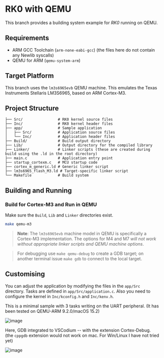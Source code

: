 # RK0 with QEMU 

This branch provides a building system example for _RK0_ running on QEMU.

## Requirements

- ARM GCC Toolchain (`arm-none-eabi-gcc`) (the files here do not contain any Newlib syscalls)
- QEMU for ARM (`qemu-system-arm`)
 
## Target Platform

This branch uses the `lm3s6965evb` QEMU machine. This emulates the Texas Instruments Stellaris LM3S6965, based on ARM Cortex-M3. 

## Project Structure

```
├── Src/                # RK0 kernel source files
├── Inc/                # RK0 kernel header files
├── app/                # Sample application
│   ├── Src/            # Application source files
│   └── Inc/            # Application header files
├── Build/              # Build output directory 
├── Lib/                # Output directory for the compiled library  
├── Linker/             # Linker scripts (these are created during build using the .ld in the root directory)
├── main.c              # Application entry point
├── startup_cortexm.c   # MCU startup code
├── cortex_m_generic.ld # Generic linker script
├── lm3s6965_flash_M3.ld # Target-specific linker script
└── Makefile            # Build system
```

## Building and Running

### Build for Cortex-M3 and Run in QEMU

Make sure the `Build`, `Lib` and `Linker` directories exist. 

```bash
make qemu-m3
```

> **Note**: The `lm3s6965evb` machine model in QEMU is specifically a Cortex-M3 implementation. The options for M4 and M7 _will not work without appropriate linker scripts and QEMU machine options_.

> For debugging use `make qemu-debug` to create a GDB target; on another terminal issue `make gdb` to connect to the local target.

## Customising

You can adjust the application by modifying the files in the `app/Src` directory. Tasks are defined in `app/Src/application.c`. Also you need to configure the kernel in `Inc/kconfig.h` and `Inc/kenv.h`. 

This is a minimal sample with 3 tasks writing on the UART peripheral.
(It has been tested on QEMU-ARM 9.2.0/macOS 15.2)

![image](https://github.com/user-attachments/assets/9059c565-80ba-4829-9a45-683f4a7312c2)

Here, GDB integrated to VSCodium -- with the extension Cortex-Debug. (the `cppgdb` extension would not work on mac. For Win/Linux I have not tried yet)

![image](https://github.com/user-attachments/assets/b9074038-06b3-49ee-a693-1fe4ee3568a9)



 
